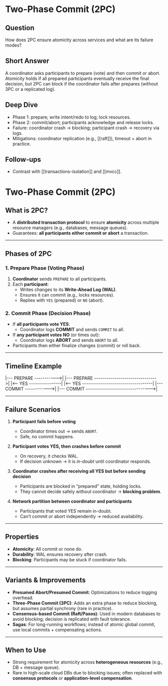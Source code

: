 # Two-Phase Commit (2PC)

## Question
How does 2PC ensure atomicity across services and what are its failure modes?

## Short Answer
A coordinator asks participants to prepare (vote) and then commit or abort. Atomicity holds if all prepared participants eventually receive the final decision, but 2PC can block if the coordinator fails after prepares (without 3PC or a replicated log).

## Deep Dive
- Phase 1: prepare; write intent/redo to log; lock resources.
- Phase 2: commit/abort; participants acknowledge and release locks.
- Failure: coordinator crash → blocking; participant crash → recovery via logs.
- Mitigations: coordinator replication (e.g., [[raft]]), timeout + abort in practice.

## Follow-ups
- Contrast with [[transactions-isolation]] and [[mvcc]].



# Two-Phase Commit (2PC)

## What is 2PC?
- A **distributed transaction protocol** to ensure **atomicity** across multiple resource managers (e.g., databases, message queues).
- Guarantees: **all participants either commit or abort** a transaction.

---

## Phases of 2PC

### 1. Prepare Phase (Voting Phase)
1. **Coordinator** sends `PREPARE` to all participants.
2. Each **participant**:
   - Writes changes to its **Write-Ahead Log (WAL)**.
   - Ensures it can commit (e.g., locks resources).
   - Replies with `YES` (prepared) or `NO` (abort).

### 2. Commit Phase (Decision Phase)
- If **all participants vote YES**:
  - Coordinator logs **COMMIT** and sends `COMMIT` to all.
- If **any participant votes NO** (or times out):
  - Coordinator logs **ABORT** and sends `ABORT` to all.
- Participants then either finalize changes (commit) or roll back.

---

## Timeline Example

|--- PREPARE ----------->|
|--- PREPARE ------------------------------->|
|<-- YES ----------------|
|<-- YES -----------------------------------|
|--- COMMIT ------------>|
|--- COMMIT -------------------------------->|


---

## Failure Scenarios

1. **Participant fails before voting**
   - Coordinator times out → sends `ABORT`.
   - Safe, no commit happens.

2. **Participant votes YES, then crashes before commit**
   - On recovery, it checks WAL.
   - If decision unknown → it is *in-doubt* until coordinator responds.

3. **Coordinator crashes after receiving all YES but before sending decision**
   - Participants are blocked in "prepared" state, holding locks.
   - They cannot decide safely without coordinator → **blocking problem**.

4. **Network partition between coordinator and participants**
   - Participants that voted YES remain in-doubt.
   - Can’t commit or abort independently → reduced availability.

---

## Properties
- **Atomicity**: All commit or none do.
- **Durability**: WAL ensures recovery after crash.
- **Blocking**: Participants may be stuck if coordinator fails.

---

## Variants & Improvements
- **Presumed Abort/Presumed Commit**: Optimizations to reduce logging overhead.
- **Three-Phase Commit (3PC)**: Adds an extra phase to reduce blocking, but assumes partial synchrony (rare in practice).
- **Consensus-based Commit (Raft/Paxos)**: Used in modern databases to avoid blocking; decision is replicated with fault tolerance.
- **Sagas**: For long-running workflows; instead of atomic global commit, use local commits + compensating actions.

---

## When to Use
- Strong requirement for atomicity across **heterogeneous resources** (e.g., DB + message queue).
- Rare in high-scale cloud DBs due to blocking issues; often replaced with **consensus protocols** or **application-level compensation**.


